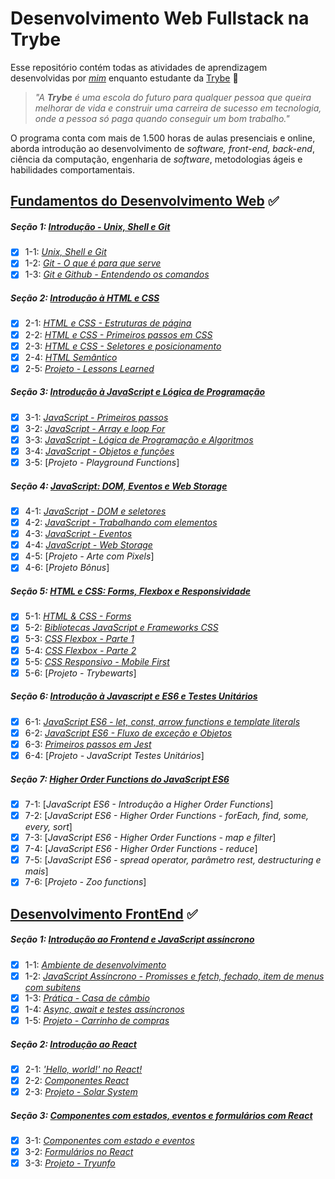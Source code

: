 # Desenvolvimento Web Fullstack na Trybe

Esse repositório contém todas as atividades de aprendizagem desenvolvidas por _[mim]()_ enquanto estudante da [Trybe](https://www.betrybe.com/) :rocket:

> _"A **Trybe** é uma escola do futuro para qualquer pessoa que queira melhorar de vida e construir uma carreira de sucesso em tecnologia, onde a pessoa só paga quando conseguir um bom trabalho."_

O programa conta com mais de 1.500 horas de aulas presenciais e online, aborda introdução ao desenvolvimento de _software, front-end, back-end_, ciência da computação, engenharia de _software_, metodologias ágeis e habilidades comportamentais.

## [Fundamentos do Desenvolvimento Web](https://github.com/LiukenMonteiro/trybe-exercicios/tree/main/modulo-01-Fundamentos) :white_check_mark:

##### Seção 1: [Introdução - Unix, Shell e Git](https://github.com/LiukenMonteiro/trybe-exercicios/tree/main/modulo-01-Fundamentos/secao-01-Unix-Shell-e-Git)

- [x] 1-1: [_Unix, Shell e Git_](https://github.com/LiukenMonteiro/trybe-exercicios/tree/main/modulo-01-Fundamentos/secao-01-Unix-Shell-e-Git/dia-01-unix-e-shell)
- [x] 1-2: [_Git - O que é  para que serve_](https://github.com/LiukenMonteiro/trybe-exercicios/tree/main/modulo-01-Fundamentos/secao-01-Unix-Shell-e-Git/dia-02-git-o-que-%C3%A9-e-para-que-serve)
- [x] 1-3: [_Git e Github - Entendendo os comandos_](https://github.com/LiukenMonteiro/trybe-exercicios/tree/main/modulo-01-Fundamentos/secao-01-Unix-Shell-e-Git/dia-03-git-e-github-entendendo-os-comandos)

##### Seção 2: [Introdução à HTML e CSS](https://github.com/LiukenMonteiro/trybe-exercicios/tree/main/modulo-01-Fundamentos/secao-02-introducao-a-html-e-css)

- [x] 2-1: [_HTML e CSS - Estruturas de página_](https://github.com/LiukenMonteiro/trybe-exercicios/tree/main/modulo-01-Fundamentos/secao-02-introducao-a-html-e-css/dia-01-html-e-css-estruturas-de-pagina)
- [x] 2-2: [_HTML e CSS - Primeiros passos em CSS_](https://github.com/LiukenMonteiro/trybe-exercicios/tree/main/modulo-01-Fundamentos/secao-02-introducao-a-html-e-css/dia-02-html-e-css-primeiros-passos-em-css)
- [x] 2-3: [_HTML e CSS - Seletores e posicionamento_](https://github.com/LiukenMonteiro/trybe-exercicios/tree/main/modulo-01-Fundamentos/secao-02-introducao-a-html-e-css/dia-03-html-e-css-seletores-e-posicionamento)
- [x] 2-4: [_HTML Semântico_](https://github.com/LiukenMonteiro/trybe-exercicios/tree/main/modulo-01-Fundamentos/secao-02-introducao-a-html-e-css/dia-04-html-semantico)
- [x] 2-5: [_Projeto - Lessons Learned_](https://github.com/LiukenMonteiro/Lessons-Learned)

##### Seção 3: [Introdução à JavaScript e Lógica de Programação](https://github.com/LiukenMonteiro/trybe-exercicios/tree/main/modulo-01-Fundamentos/secao-03-introducao-a-javascript-e-logica-de-programacao)
- [x] 3-1: [_JavaScript - Primeiros passos_](https://github.com/LiukenMonteiro/trybe-exercicios/tree/main/modulo-01-Fundamentos/secao-03-introducao-a-javascript-e-logica-de-programacao/dia-01-javascript-primeiros-passos)
- [x] 3-2: [_JavaScript - Array e loop For_](https://github.com/LiukenMonteiro/trybe-exercicios/tree/main/modulo-01-Fundamentos/secao-03-introducao-a-javascript-e-logica-de-programacao/dia-02-javascript-array-e-loop-for)
- [x] 3-3: [_JavaScript - Lógica de Programação e Algoritmos_](https://github.com/LiukenMonteiro/trybe-exercicios/tree/main/modulo-01-Fundamentos/secao-03-introducao-a-javascript-e-logica-de-programacao/dia-03-javascript-logica-de-programacao-e-algoritmos)
- [x] 3-4: [_JavaScript - Objetos e funções_](https://github.com/LiukenMonteiro/trybe-exercicios/tree/main/modulo-01-Fundamentos/secao-03-introducao-a-javascript-e-logica-de-programacao/dia-04-javascript-objetos-e-funcoes)
- [x] 3-5: [_Projeto - Playground Functions_]

##### Seção 4: [JavaScript: DOM, Eventos e Web Storage](https://github.com/LiukenMonteiro/trybe-exercicios/tree/main/modulo-01-Fundamentos/secao-04-javascript-DOM-eventos-e-web-storage)
- [x] 4-1: [_JavaScript - DOM e seletores_](https://github.com/LiukenMonteiro/trybe-exercicios/tree/main/modulo-01-Fundamentos/secao-04-javascript-DOM-eventos-e-web-storage/dia-01-javascript-DOM-e-seletores)
- [x] 4-2: [_JavaScript - Trabalhando com elementos_](https://github.com/LiukenMonteiro/trybe-exercicios/tree/main/modulo-01-Fundamentos/secao-04-javascript-DOM-eventos-e-web-storage/dia-02-javascript-trabalhando-com-elementos)
- [x] 4-3: [_JavaScript - Eventos_](https://github.com/LiukenMonteiro/trybe-exercicios/tree/main/modulo-01-Fundamentos/secao-04-javascript-DOM-eventos-e-web-storage/dia-03-javascrip-eventos)
- [x] 4-4: [_JavaScript - Web Storage_](https://github.com/LiukenMonteiro/trybe-exercicios/tree/main/modulo-01-Fundamentos/secao-04-javascript-DOM-eventos-e-web-storage/dia-04-web-storage)
- [x] 4-5: [_Projeto - Arte com Pixels_]
- [x] 4-6: [_Projeto Bônus_]

##### Seção 5: [HTML e CSS: Forms, Flexbox e Responsividade](https://github.com/LiukenMonteiro/trybe-exercicios/tree/main/modulo-01-Fundamentos/secao-05-HTML-e-CSS-forms-flexbox-e-responsivo)
- [x] 5-1: [_HTML & CSS - Forms_](https://github.com/LiukenMonteiro/trybe-exercicios/tree/main/modulo-01-Fundamentos/secao-05-HTML-e-CSS-forms-flexbox-e-responsivo/dia-01-HTML-e-CSS-forms)
- [x] 5-2: [_Bibliotecas JavaScript e Frameworks CSS_](https://github.com/LiukenMonteiro/trybe-exercicios/tree/main/modulo-01-Fundamentos/secao-05-HTML-e-CSS-forms-flexbox-e-responsivo/dia-02-Bibliotecas-JavaScript-e-Frameworks-CSS)
- [x] 5-3: [_CSS Flexbox - Parte 1_](https://github.com/LiukenMonteiro/trybe-exercicios/tree/main/modulo-01-Fundamentos/secao-05-HTML-e-CSS-forms-flexbox-e-responsivo/dia-03-CS-flexbox-parte-01)
- [x] 5-4: [_CSS Flexbox - Parte 2_](https://github.com/LiukenMonteiro/trybe-exercicios/tree/main/modulo-01-Fundamentos/secao-05-HTML-e-CSS-forms-flexbox-e-responsivo/dia-04-CSS-flexbox-parte-02)
- [x] 5-5: [_CSS Responsivo - Mobile First_](https://github.com/LiukenMonteiro/trybe-exercicios/tree/main/modulo-01-Fundamentos/secao-05-HTML-e-CSS-forms-flexbox-e-responsivo/dia-05-CSS-Responsivo-Mobile-First)
- [x] 5-6: [_Projeto - Trybewarts_]

##### Seção 6: [Introdução à Javascript e ES6 e Testes Unitários](https://github.com/LiukenMonteiro/trybe-exercicios/tree/main/modulo-01-Fundamentos/secao-06-Introducao-%C3%A0-javascript-ES6-e-Testes-Unitarios)
- [x] 6-1: [_JavaScript ES6 - let, const, arrow functions e template literals_](https://github.com/LiukenMonteiro/trybe-exercicios/tree/main/modulo-01-Fundamentos/secao-06-Introducao-%C3%A0-javascript-ES6-e-Testes-Unitarios/dia-01-javascript-ES6-let-const-arrow-functions)
- [x] 6-2: [_JavaScript ES6 - Fluxo de exceção e Objetos_](https://github.com/LiukenMonteiro/trybe-exercicios/tree/main/modulo-01-Fundamentos/secao-06-Introducao-%C3%A0-javascript-ES6-e-Testes-Unitarios/dia-02-javascript-ES6-fluxo-de-execu%C3%A7%C3%A3o-e-objetos)
- [x] 6-3: [_Primeiros passos em Jest_](https://github.com/LiukenMonteiro/trybe-exercicios/tree/main/modulo-01-Fundamentos/secao-06-Introducao-%C3%A0-javascript-ES6-e-Testes-Unitarios/dia-03-primeiros-passos-em-jest)
- [x] 6-4: [_Projeto - JavaScript Testes Unitários_]

##### Seção 7: [Higher Order Functions do JavaScript ES6](https://github.com/LiukenMonteiro/trybe-exercicios/tree/main/modulo-01-Fundamentos/secao-07-Higher-Order-Functions-do-javascript-ES6)
- [x] 7-1: [_JavaScript ES6 - Introdução a Higher Order Functions_]
- [x] 7-2: [_JavaScript ES6 - Higher Order Functions - forEach, find, some, every, sort_]
- [x] 7-3: [_JavaScript ES6 - Higher Order Functions - map e filter_]
- [x] 7-4: [_JavaScript ES6 - Higher Order Functions - reduce_]
- [x] 7-5: [_JavaScript ES6 - spread operator, parâmetro rest, destructuring e mais_]
- [x] 7-6: [_Projeto - Zoo functions_]

## [Desenvolvimento FrontEnd](https://github.com/LiukenMonteiro/trybe-exercicios/tree/main/modulo-02-Front-End) :white_check_mark:
##### Seção 1: [Introdução ao Frontend e JavaScript assíncrono]()
- [x] 1-1: [_Ambiente de desenvolvimento_](https://github.com/LiukenMonteiro/trybe-exercicios/tree/main/modulo-02-Front-End/secao-01-introducao-ao-frontend-e-javascript-assincrono/dia-01-ambiente-de-desenvolvimento)
- [x] 1-2: [_JavaScript Assíncrono - Promisses e fetch, fechado, item de menus com subitens_](https://github.com/LiukenMonteiro/trybe-exercicios/tree/main/modulo-02-Front-End/secao-01-introducao-ao-frontend-e-javascript-assincrono/dia-02-javascript-ass%C3%ADncrono-promisses-e-fetch-aberto-item-de-menu-com-subitens)
- [x] 1-3: [_Prática - Casa de câmbio_](https://github.com/LiukenMonteiro/trybe-exercicios/tree/main/modulo-02-Front-End/secao-01-introducao-ao-frontend-e-javascript-assincrono/dia-03-pratica-casa-de-cambio)
- [x] 1-4: [_Async, await e testes assíncronos_](https://github.com/LiukenMonteiro/trybe-exercicios/tree/main/modulo-02-Front-End/secao-01-introducao-ao-frontend-e-javascript-assincrono/dia-04-async-await-e-testes-ass%C3%ADncronos)
- [x] 1-5: [_Projeto - Carrinho de compras_]()

##### Seção 2: [Introdução ao React]()
- [x] 2-1: [_'Hello, world!' no React!_](https://github.com/LiukenMonteiro/trybe-exercicios/tree/main/modulo-02-Front-End/secao-02-introducao-ao-React/dia-01-'Hello%2C%20world!'-no-React!)
- [x] 2-2: [_Componentes React_](https://github.com/LiukenMonteiro/trybe-exercicios/tree/main/modulo-02-Front-End/secao-02-introducao-ao-React/dia-02-componentes-React)
- [x] 2-3: [_Projeto - Solar System_]()

##### Seção 3: [Componentes com estados, eventos e formulários com React]()
- [x] 3-1: [_Componentes com estado e eventos_](https://github.com/LiukenMonteiro/trybe-exercicios/tree/main/modulo-02-Front-End/secao-03-componentes-com-estados-eventos-e-formul%C3%A1rios-com-React/dia-01-componentes-com-estado-e-eventos)
- [x] 3-2: [_Formulários no React_](https://github.com/LiukenMonteiro/trybe-exercicios/tree/main/modulo-02-Front-End/secao-03-componentes-com-estados-eventos-e-formul%C3%A1rios-com-React/dia-02-formul%C3%A1rios-no-react)
- [x] 3-3: [_Projeto - Tryunfo_]()